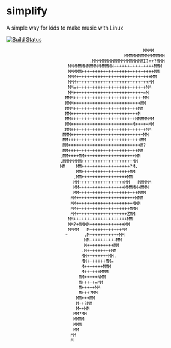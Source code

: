 simplify
===========

A simple way for kids to make music with Linux

[![Build Status](https://travis-ci.org/briansorahan/simplify.svg?branch=master)](https://travis-ci.org/briansorahan/simplify)



                                                       MMMM                
                                                MMMMMMMMMMMMMMM                 
                                   .MMMMMMMMMMMMMMMMMMMI?++?MMM                 
                           MMMMMMMMMMMMMMMMN+++++++++++++++MMM                  
                           MMMMM+++++++++++++++++++++++++++MM                   
                           MMM++++++++++++++++++++++++++++MM                    
                           MMM+++++++++++++++++++++++++++MM                     
                           MM=++++++++++++++++++++++++++MM                      
                           MM++++++++++++++++++++++++++=M                       
                          MMM++++++++++++++++++++++++++MM                       
                          MMM+++++++++++++++++++++++++MM                        
                          MMM++++++++++++++++++++++++MM                         
                          MM+++++++++++++++++++++++++M                          
                          MM++++++++++++++++++++++++MMMMMMM                     
                          MM+++++++++++++++++++++++M++++=MM                     
                         :MM++++++++++++++++++++++++++++MM                      
                         MMM+++++++++++++++++++++++++++MM                       
                         MM+++++++++++++++++++++++++++MM                        
                         MM+++++++++++++++++++++++++++M?                        
                         MM++++++++++++++++++++++++++MM                         
                        .MM++++MM+++++++++++++++++++MM                          
                        .MMMMMMM+++++++++++++++++++MM                           
                        MM    MM++++++++++++++++++?M.                           
                              MM++++++++++++++++++MM                            
                             .MM+++++++++++++++++MM                             
                             MM+++++++++++++++++MM   MMMMM                      
                             MM+++++++++++++++++MMMMM+MMM                       
                             MM++++++++++++++++++++++MMM                        
                            MM++++++++++++++++++++++MMM                         
                            MM+++++++++++++++++++++MMM                          
                            MM++++++++++++++++++++MMM                           
                            MM+++++++++++++++++++ZMM                            
                           MM++++++++++++++++++++MM                             
                           MM?+MMMM+++++++++++++MM                              
                           MMMM   M++++++++++++MM                               
                          ~      .M+++++++++++MM                                
                                 MM++++++++++MM                                 
                                 M++++++++++MM                                  
                                .M+++++++++MM                                   
                                MM++++++++MM.                                   
                                MM+++++++MM=                                    
                                M+++++++MMM                                     
                                M++++++MMM                                      
                               MM+++++NMM                                       
                               M+++++=MM                                        
                               M+++++MM                                         
                               M+++?MM                                          
                              MM+++MM                                           
                              M++?MM                                            
                              M++MM                                             
                             MM?MM                                              
                             MMMM                                               
                             MMM                                                
                             MM                                                 
                            MM                                                  
                            M                    


